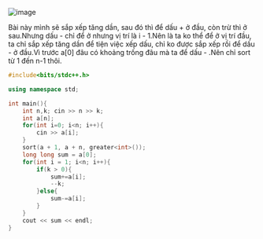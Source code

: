 ![image](https://github.com/Llam-a/Practice_Cpp/assets/115911041/f608f3ee-4c60-421d-8430-971072c1f4ab)

Bài này mình sẽ sắp xếp tăng dần, sau đó thì để dấu + ở đầu, còn trừ thì ở sau.Nhưng dấu - chỉ để ở nhưng vị trí là i - 1.Nên là ta ko thể để ở vị trí đầu, ta chỉ sắp xếp tăng dần để tiện việc xếp dấu, chỉ ko được sắp xếp rồi để dấu - ở đầu.Vì trước a[0] đâu có khoảng trống đâu mà ta để dấu - .Nên chỉ sort từ 1 đến n-1 thôi.

```cpp
#include<bits/stdc++.h>

using namespace std;

int main(){
    int n,k; cin >> n >> k;
    int a[n];
    for(int i=0; i<n; i++){
        cin >> a[i];
    }
    sort(a + 1, a + n, greater<int>());
    long long sum = a[0];
    for(int i = 1; i<n; i++){
        if(k > 0){
            sum+=a[i];
            --k;
        }else{
            sum-=a[i];
        }
    }
    cout << sum << endl;
}
```
